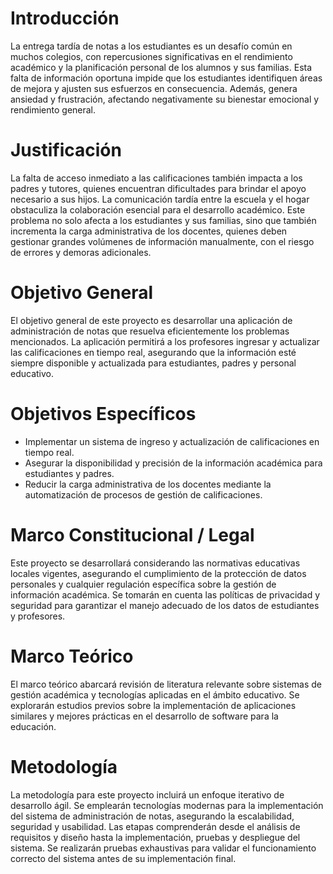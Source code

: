 # Introducción
La entrega tardía de notas a los estudiantes es un desafío común en muchos colegios, con repercusiones significativas en el rendimiento académico y la planificación personal de los alumnos y sus familias. Esta falta de información oportuna impide que los estudiantes identifiquen áreas de mejora y ajusten sus esfuerzos en consecuencia. Además, genera ansiedad y frustración, afectando negativamente su bienestar emocional y rendimiento general.

# Justificación
La falta de acceso inmediato a las calificaciones también impacta a los padres y tutores, quienes encuentran dificultades para brindar el apoyo necesario a sus hijos. La comunicación tardía entre la escuela y el hogar obstaculiza la colaboración esencial para el desarrollo académico. Este problema no solo afecta a los estudiantes y sus familias, sino que también incrementa la carga administrativa de los docentes, quienes deben gestionar grandes volúmenes de información manualmente, con el riesgo de errores y demoras adicionales.

# Objetivo General
El objetivo general de este proyecto es desarrollar una aplicación de administración de notas que resuelva eficientemente los problemas mencionados. La aplicación permitirá a los profesores ingresar y actualizar las calificaciones en tiempo real, asegurando que la información esté siempre disponible y actualizada para estudiantes, padres y personal educativo.

# Objetivos Específicos
- Implementar un sistema de ingreso y actualización de calificaciones en tiempo real.
- Asegurar la disponibilidad y precisión de la información académica para estudiantes y padres.
- Reducir la carga administrativa de los docentes mediante la automatización de procesos de gestión de calificaciones.

# Marco Constitucional / Legal
Este proyecto se desarrollará considerando las normativas educativas locales vigentes, asegurando el cumplimiento de la protección de datos personales y cualquier regulación específica sobre la gestión de información académica. Se tomarán en cuenta las políticas de privacidad y seguridad para garantizar el manejo adecuado de los datos de estudiantes y profesores.

# Marco Teórico
El marco teórico abarcará revisión de literatura relevante sobre sistemas de gestión académica y tecnologías aplicadas en el ámbito educativo. Se explorarán estudios previos sobre la implementación de aplicaciones similares y mejores prácticas en el desarrollo de software para la educación.

# Metodología
La metodología para este proyecto incluirá un enfoque iterativo de desarrollo ágil. Se emplearán tecnologías modernas para la implementación del sistema de administración de notas, asegurando la escalabilidad, seguridad y usabilidad. Las etapas comprenderán desde el análisis de requisitos y diseño hasta la implementación, pruebas y despliegue del sistema. Se realizarán pruebas exhaustivas para validar el funcionamiento correcto del sistema antes de su implementación final.
